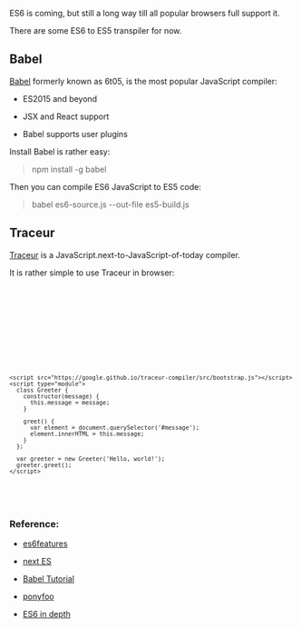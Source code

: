 ES6 is coming, but still a long way till all popular browsers full support it.

There are some ES6 to ES5 transpiler for now.

## Babel

[Babel](http://babeljs.io/) formerly known as 6t05, is the most popular JavaScript compiler:

* ES2015 and beyond

* JSX and React support

* Babel supports user plugins

Install Babel is rather easy:

> npm install -g babel

Then you can compile ES6 JavaScript to ES5 code:

> babel es6-source.js --out-file es5-build.js


## Traceur

[Traceur](https://github.com/google/traceur-compiler) is a JavaScript.next-to-JavaScript-of-today compiler.

It is rather simple to use Traceur in browser:

<pre><code>
<!DOCTYPE html>
<html>
  <body>
    <h1 id="message"></h1>
    <script src="https://google.github.io/traceur-compiler/bin/traceur.js"></script>
    <script src="https://google.github.io/traceur-compiler/src/bootstrap.js"></script>
    <script type="module">
      class Greeter {
        constructor(message) {
          this.message = message;
        }

        greet() {
          var element = document.querySelector('#message');
          element.innerHTML = this.message;
        }
      };

      var greeter = new Greeter('Hello, world!');
      greeter.greet();
    </script>
  </body>
</html>
</code></pre>




### Reference:

* [es6features](https://github.com/lukehoban/es6features)

* [next ES](https://github.com/google/traceur-compiler/wiki/LanguageFeatures)

* [Babel Tutorial](http://www.tutorialsavvy.com/2015/05/next-generation-javascript-with-babel.html/)

* [ponyfoo](http://ponyfoo.com/)

* [ES6 in depth](https://hacks.mozilla.org/category/es6-in-depth/)
